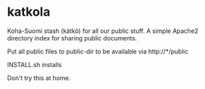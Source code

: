 # katkola
Koha-Suomi stash (kätkö) for all our public stuff. A simple Apache2 directory index for sharing public documents.

Put all public files to public-dir to be available via http://*/public

INSTALL.sh installs

Don't try this at home.

